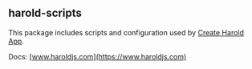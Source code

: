 ## harold-scripts

This package includes scripts and configuration used by [Create Harold App](https://www.npmjs.com/package/create-harold-app).

Docs: [www.haroldjs.com](https://www.haroldjs.com)
